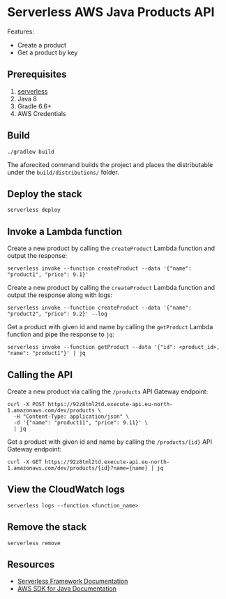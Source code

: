 # Serverless AWS Java Products API

Features:
- Create a product
- Get a product by key

## Prerequisites

1. [serverless](https://www.serverless.com)
2. Java 8
3. Gradle 6.6+
4. AWS Credentials

## Build

```shell
./gradlew build
```

The aforecited command builds the project and places the distributable under the `build/distributions/` folder.

## Deploy the stack

```shell
serverless deploy
```

## Invoke a Lambda function

Create a new product by calling the `createProduct` Lambda function and output the response:

```shell
serverless invoke --function createProduct --data '{"name": "product1", "price": 9.1}'
```

Create a new product by calling the `createProduct` Lambda function and output the response along with logs:

```shell
serverless invoke --function createProduct --data '{"name": "product2", "price": 9.2}' --log
```

Get a product with given id and name by calling the `getProduct` Lambda function and pipe the response to `jq`:

```shell
serverless invoke --function getProduct --data '{"id": <product_id>, "name": "product1"}' | jq
```

## Calling the API

Create a new product via calling the `/products` API Gateway endpoint:  

```
curl -X POST https://92z8tml2td.execute-api.eu-north-1.amazonaws.com/dev/products \
  -H "Content-Type: application/json" \
  -d '{"name": "product11", "price": 9.11}' \
  | jq
```

Get a product with given id and name by calling the `/products/{id}` API Gateway endpoint:

```shell
curl -X GET https://92z8tml2td.execute-api.eu-north-1.amazonaws.com/dev/products/{id}?name={name} | jq
```

## View the CloudWatch logs

```shell
serverless logs --function <function_name>
```

## Remove the stack

```shell
serverless remove
```

## Resources

- [Serverless Framework Documentation](https://www.serverless.com/framework/docs/)
- [AWS SDK for Java Documentation](https://docs.aws.amazon.com/sdk-for-java/index.html)
